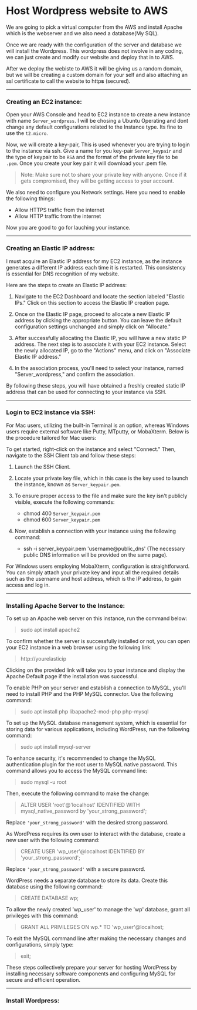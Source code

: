 # Host Wordpress website to AWS

We are going to pick a virtual computer from the AWS and install Apache which is the webserver and we also need a database(My SQL). 

Once we are ready with the configuration of the server and database we will install the Wordpress. This wordpress does not involve in any coding, we can just create and modify our website and deploy that in to AWS.

After we deploy the webiste to AWS it will be giving us a random domain, but we will be creating a custom domain for your self and also attaching an ssl certificate to call the website to http<b>s</b> (secured).  

---
### Creating an EC2 instance:

Open your AWS Console and head to EC2 instance to create a new instance with name `Server_wordpress`. I will be chosing a Ubuntu Operating and dont change any default configurations related to the Instance type. Its fine to use the `t2.micro`.

Now, we will create a key-pair, This is used whenever you are trying to login to the instance via ssh. Give a name for you key-pair `Server_keypair` and the type of keypair to be `RSA` and the format of the private key file to be `.pem`. Once you create your key pair it will download your .pem file.

> Note: Make sure not to share your private key with anyone. Once if it gets compromised, they will be getting access to your account.

We also need to configure you Network settings. Here you need to enable the following things:
- Allow HTTPS traffic from the internet
- Allow HTTP traffic from the internet

Now you are good to go for lauching your instance.

---
### Creating an Elastic IP address:
I must acquire an Elastic IP address for my EC2 instance, as the instance generates a different IP address each time it is restarted. This consistency is essential for DNS recognition of my website.

Here are the steps to create an Elastic IP address:

1. Navigate to the EC2 Dashboard and locate the section labeled "Elastic IPs." Click on this section to access the Elastic IP creation page.

2. Once on the Elastic IP page, proceed to allocate a new Elastic IP address by clicking the appropriate button. You can leave the default configuration settings unchanged and simply click on "Allocate."

3. After successfully allocating the Elastic IP, you will have a new static IP address. The next step is to associate it with your EC2 instance. Select the newly allocated IP, go to the "Actions" menu, and click on "Associate Elastic IP address."

4. In the association process, you'll need to select your instance, named "Server_wordpress," and confirm the association.

By following these steps, you will have obtained a freshly created static IP address that can be used for connecting to your instance via SSH.

--- 
### Login to EC2 instance via SSH:

For Mac users, utilizing the built-in Terminal is an option, whereas Windows users require external software like Putty, MTputty, or MobaXterm. Below is the procedure tailored for Mac users:

To get started, right-click on the instance and select "Connect." Then, navigate to the SSH Client tab and follow these steps:

1. Launch the SSH Client.

2. Locate your private key file, which in this case is the key used to launch the instance, known as `Server_keypair.pem`.

3. To ensure proper access to the file and make sure the key isn't publicly visible, execute the following commands:
   - chmod 400 `Server_keypair.pem`
   - chmod 600 `Server_keypair.pem`

4. Now, establish a connection with your instance using the following command:
   - ssh -i server_keypair.pem 'username@public_dns' (The necessary public DNS information will be provided on the same page).

For Windows users employing MobaXterm, configuration is straightforward. You can simply attach your private key and input all the required details such as the username and host address, which is the IP address, to gain access and log in.

---
### Installing Apache Server to the Instance:
To set up an Apache web server on this instance, run the command below:
> sudo apt install apache2

To confirm whether the server is successfully installed or not, you can open your EC2 instance in a web browser using the following link:

>http://yourelasticip

Clicking on the provided link will take you to your instance and display the Apache Default page if the installation was successful.

To enable PHP on your server and establish a connection to MySQL, you'll need to install PHP and the PHP MySQL connector. Use the following command:
     
> sudo apt install php libapache2-mod-php php-mysql
     
To set up the MySQL database management system, which is essential for storing data for various applications, including WordPress, run the following command:
    
> sudo apt install mysql-server

To enhance security, it's recommended to change the MySQL authentication plugin for the root user to MySQL native password. This command allows you to access the MySQL command line:
>sudo mysql -u root
     
Then, execute the following command to make the change:
     
>ALTER USER 'root'@'localhost' IDENTIFIED WITH mysql_native_password by 'your_strong_password';

Replace `'your_strong_password'` with the desired strong password.

As WordPress requires its own user to interact with the database, create a new user with the following command:
     
> CREATE USER 'wp_user'@localhost IDENTIFIED BY 'your_strong_password';
     
Replace `'your_strong_password'` with a secure password.

WordPress needs a separate database to store its data. Create this database using the following command:

> CREATE DATABASE wp;

To allow the newly created 'wp_user' to manage the 'wp' database, grant all privileges with this command:

> GRANT ALL PRIVILEGES ON wp.* TO 'wp_user'@localhost;
     
To exit the MySQL command line after making the necessary changes and configurations, simply type:
     
>exit;
     

These steps collectively prepare your server for hosting WordPress by installing necessary software components and configuring MySQL for secure and efficient operation.

---
### Install Wordpress: